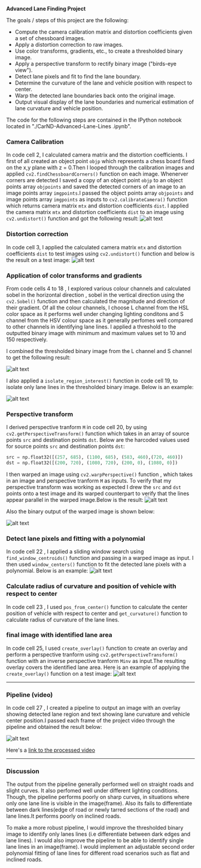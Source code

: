 
**Advanced Lane Finding Project**

The goals / steps of this project are the following:

* Compute the camera calibration matrix and distortion coefficients given a set of chessboard images.
* Apply a distortion correction to raw images.
* Use color transforms, gradients, etc., to create a thresholded binary image.
* Apply a perspective transform to rectify binary image ("birds-eye view").
* Detect lane pixels and fit to find the lane boundary.
* Determine the curvature of the lane and vehicle position with respect to center.
* Warp the detected lane boundaries back onto the original image.
* Output visual display of the lane boundaries and numerical estimation of lane curvature and vehicle position.

[//]: # (Image References)

[image1]: ./writeup_images/undistort_output.png "Undistorted"
[image2]: ./writeup_images/test6.jpg "Road Transformed"
[image3]: ./writeup_images/binary_combo_example.jpg "Binary Example"
[image4]: ./writeup_images/ROI_image.jpg "ROI" 
[image5a]: ./writeup_images/warp_confirmation.jpg "Warp Example"
[image5b]: ./writeup_images/warped_straight_lines.jpg "Warp Example"
[image6]: ./writeup_images/color_fit_lines.jpg "Fit Visual"
[image7]: ./writeup_images/example_output.jpg "Output" 
[image8]: ./processed_project_video.gif "Video"
[video]: ./processed_project_video.mp4 "Video"


The code for the following steps are  contained in the IPython notebook located in "./CarND-Advanced-Lane-Lines .ipynb". 

### Camera Calibration


In code cell 2, I calculated camera matrix and the distortion coefficients. I first of all created an object point `objp` which represents a chess board fixed on the x,y plane with z = 0.Then I looped through the calibration images and applied `cv2.findChessboardCorners()` function on each image. Whenerver corners are detected I saved a copy of an object point `objp` to an object points array `objpoints` and saved the detected corners of an image to an image points array `imgpoints`.I passed the object points array `objpoints` and image points array `imgpoints` as inputs to `cv2.calibrateCamera()` function which returns camera matrix `mtx` and distortion coefficients `dist`. I applied the camera matrix `mtx` and distortion coefficients `dist` to an image using `cv2.undistort()` function and got the following result:
![alt text][image1]

### Distortion correction
In code cell 3, I applied the calculated camera matrix `mtx` and distortion coefficients `dist` to test images using `cv2.undistort()` function and below is the result on a test image:
![alt text][image2]

### Application of color transforms and gradients

From code cells 4 to 18 , I explored various colour channels and calculated sobel in the horizontal direction , sobel in the vertical direction using the `cv2.Sobel()` function and then  calculated the magnitude and direction of their gradient. Of all the colour channels, I choose L channel from the HSL color space as it performs well under changing lighting conditons and S channel from the HSV colour space as it generally perfomes well compared to other channels in identifying lane lines. I applied a threshold to the outputted binary image with minimum and maximum values set to 10 and 150 respectively.

I combined the thresholded binary image from the L channel and S channel to get the following result:

![alt text][image3]

I also applied a `isolate_region_interest()` function in code cell 19,  to isolate only lane lines in the thresholded binary image. Below is an example:

![alt text][image4]

### Perspective transform

I derived perspective tranform `M` in code cell 20, by using `cv2.getPerspectiveTransform()` function which takes in an array of source points `src` and destination points `dst`. Below are the harcoded values used for source points `src` and destination points `dst`:

```python
src = np.float32([(257, 685), (1100, 685), (583, 460),(720, 460)])
dst = np.float32([(200, 720), (1080, 720), (200, 0), (1080, 0)])
```

I then warped an image using `cv2.warpPerspective()` function , which takes in an image and perspective tranform `M` as inputs. To verify that my perspective transform was working as expected I drew the `src` and `dst` points onto a test image and its warped counterpart to verify that the lines appear parallel in the warped image.Below is the result:
![alt text][image5a]


Also the binary output of the warped image is shown below:

![alt text][image5b]


### Detect lane pixels and fitting with a polynomial

In code cell 22 , I applied a sliding window search using `find_window_centroids()` function and passing in a warped image as input. I then used `window_centers()` function to fit the detected lane pixels with a polynomial. Below is an example:
![alt text][image6]


### Calculate radius of curvature and position of vehicle with respect to center

In code cell 23 , I used  `pos_from_center()` function to calculate the center position of vehicle with respect to center and `get_curvature()` function to calculate radius of curvature of the lane lines.


### final image with identified lane area

In code cell 25, I used `create_overlay()` function to create an overlay and perform a perspective tranform using `cv2.getPerspectiveTransform()` function with an inverse perspective tranform `Minv` as input.The resulting overlay covers the identified lane area. Here is an example of applying the `create_overlay()` function on a test image:
![alt text][image7]

---

### Pipeline (video)

In code cell 27 , I created a pipeline to output an image with an overlay showing detected lane region and text showing lane curvature and vehicle center position.I passed each frame of the project video through the pipeline and obtained the result below:

![alt text][image8]

Here's a [link to the processed video][video]

---

### Discussion
The output from the pipeline generally performed well on straight roads and slight curves. It also perfomed well under different lighting conditions.
Though, the pipeline performs poorly on sharp curves, in situations where only one lane line is visible in the image(frame). Also its fails to differentiate between dark lines(edge of road or newly tarred sections of the road) and lane lines.It performs poorly on inclined roads.

To make a more robust pipeline, I would improve the thresholded binary image to identify only lanes lines (i.e differentiate between dark edges and lane lines). I would also improve the pipeline to be able to identify single lane lines in an image(frame). I would implement an adjustable second order polynomial fitting of lane lines for different road scenarios such as flat and inclined roads.





